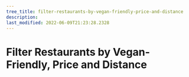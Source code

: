 ```yaml
---
tree_title: filter-restaurants-by-vegan-friendly-price-and-distance
description: 
last_modified: 2022-06-09T21:23:28.2328
---
```


# Filter Restaurants by Vegan-Friendly, Price and Distance
